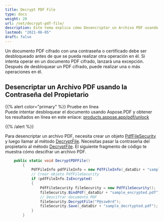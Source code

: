 ```yaml
---
title: Decrypt PDF File
type: docs
weight: 20
url: /net/decrypt-pdf-file/
description: Este tema explica cómo Desencriptar un Archivo PDF usando la Clase PdfFileSecurity.
lastmod: "2021-06-05"
draft: false
---
```


Un documento PDF cifrado con una contraseña o certificado debe ser desbloqueado antes de que se pueda realizar otra operación en él. Si intenta operar en un documento PDF cifrado, lanzará una excepción. Después de desbloquear un PDF cifrado, puede realizar una o más operaciones en él.

## Desencriptar un Archivo PDF usando la Contraseña del Propietario

{{% alert color="primary" %}}
Pruebe en línea <br>
Puede intentar desbloquear el documento usando Aspose.PDF y obtener los resultados en línea en este enlace:
[products.aspose.app/pdf/unlock](https://products.aspose.app/pdf/unlock)

{{% /alert %}}

Para desencriptar un archivo PDF, necesita crear un objeto [PdfFileSecurity](https://reference.aspose.com/pdf/net/aspose.pdf.facades/pdffilesecurity) y luego llamar al método [DecryptFile](https://reference.aspose.com/pdf/net/aspose.pdf.facades/pdffilesecurity/methods/decryptfile). Necesitas pasar la contraseña del propietario al método [DecryptFile](https://reference.aspose.com/pdf/net/aspose.pdf.facades/pdffilesecurity/methods/decryptfile). El siguiente fragmento de código te muestra cómo descifrar un archivo PDF.

```csharp
    public static void DecryptPDFFile()
        {
            PdfFileInfo pdfFileInfo = new PdfFileInfo(_dataDir + "sample_encrypted.pdf");
            // Crear objeto PdfFileSecurity
            if (pdfFileInfo.IsEncrypted)
            {
                PdfFileSecurity fileSecurity = new PdfFileSecurity();
                fileSecurity.BindPdf(_dataDir + "sample_encrypted.pdf");
                // Descifrar documento PDF
                fileSecurity.DecryptFile("P@ssw0rd");
                fileSecurity.Save(_dataDir + "sample_decrtypted.pdf");
            }
        }
```